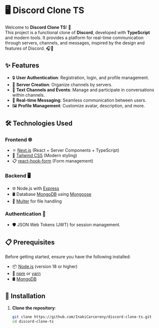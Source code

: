 # 🖥️ Discord Clone TS

Welcome to **Discord Clone TS**! 🚀  
This project is a functional clone of **Discord**, developed with **TypeScript** and modern tools. It provides a platform for real-time communication through servers, channels, and messages, inspired by the design and features of Discord. 🎧💬

## ✨ Features

- 🔒 **User Authentication**: Registration, login, and profile management.
- 🏰 **Server Creation**: Organize channels by servers.
- 📝 **Text Channels and Events**: Manage and participate in conversations within channels.
- 💬 **Real-time Messaging**: Seamless communication between users.
- 🖼️ **Profile Management**: Customize avatar, description, and more.

## 🛠️ Technologies Used

### **Frontend** 🌐
- ⚛️ [Next.js](https://nextjs.org/) (React + Server Components + TypeScript)
- 🎨 [Tailwind CSS](https://tailwindcss.com/) (Modern styling)
- 📋 [react-hook-form](https://react-hook-form.com/) (Form management)

### **Backend** 🖥️
- 🌐 Node.js with [Express](https://expressjs.com/)
- 🛢️ Database [MongoDB](https://www.mongodb.com/) using [Mongoose](https://mongoosejs.com/)
- 📂 [Multer](https://github.com/expressjs/multer) for file handling

### **Authentication** 🔑
- 🛡️ JSON Web Tokens (JWT) for session management.

## 📋 Prerequisites

Before getting started, ensure you have the following installed:  
- 📦 [Node.js](https://nodejs.org/) (version 18 or higher)  
- 🧶 [npm](https://www.npmjs.com/) or [yarn](https://yarnpkg.com/)  
- 🛢️ [MongoDB](https://www.mongodb.com/)  

## 🚀 Installation

1. **Clone the repository**:  

   ```bash
   git clone https://github.com/InakiCarcereny/discord-clone-ts.git
   cd discord-clone-ts
